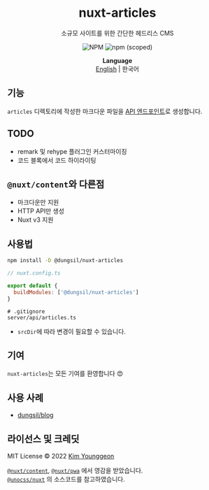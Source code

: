 <h1 align="center">nuxt-articles</h1>
<p align="center">
	소규모 사이트를 위한 간단한 헤드리스 CMS
</p>
<div align="center">
	<img alt="NPM" src="https://img.shields.io/npm/l/@dungsil/nuxt-articles?style=flat-square">
	<img alt="npm (scoped)" src="https://img.shields.io/npm/v/@dungsil/nuxt-articles?style=flat-square">
</div>
<p align="center">
	<b>Language</b> <br>
	<a href="https://github.com/dungsil/nuxt-articles/blob/main/README.md">English</a> | 한국어
</p>


## 기능
`articles` 디렉토리에 작성한 마크다운 파일을 [API 엔드포인트][LINK_API_ROUTES]로 생성합니다.

## TODO
- remark 및 rehype 플러그인 커스터마이징
- 코드 블록에서 코드 하이라이팅

## `@nuxt/content`와 다른점
- 마크다운만 지원
- HTTP API만 생성
- Nuxt v3 지원

## 사용법
```bash
npm install -D @dungsil/nuxt-articles
```
```javascript
// nuxt.config.ts

export default {
  buildModules: ['@dungsil/nuxt-articles']
}
```
```gitignore
# .gitignore
server/api/articles.ts
```
 - `srcDir`에 따라 변경이 필요할 수 있습니다.

## 기여
`nuxt-articles`는 모든 기여를 환영합니다 😍

## 사용 사례
 - [dungsil/blog](https://github.com/dungsil/blog)

## 라이선스 및 크레딧
MIT License &copy; 2022 [Kim Younggeon](https://younggeon.kim)

[`@nuxt/content`](https://content.nuxtjs.org/), [`@nuxt/pwa`](https://pwa.nuxtjs.org/) 에서 영감을 받았습니다. \
[`@unocss/nuxt`](https://github.com/antfu/unocss/tree/main/packages/nuxt) 의 소스코드를 참고하였습니다.

[LINK_API_ROUTES]: https://v3.nuxtjs.org/docs/directory-structure/server/#api-routes
